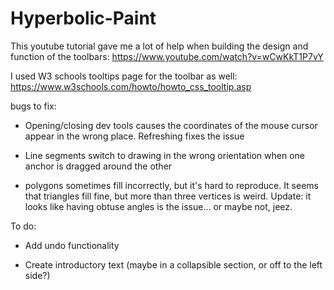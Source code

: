 # Hyperbolic-Paint

This youtube tutorial gave me a lot of help when building the design and function of the toolbars:
https://www.youtube.com/watch?v=wCwKkT1P7vY

I used W3 schools tooltips page for the toolbar as well: https://www.w3schools.com/howto/howto_css_tooltip.asp

bugs to fix:
- Opening/closing dev tools causes the coordinates of the mouse cursor appear in the wrong place. Refreshing fixes the issue

- Line segments switch to drawing in the wrong orientation when one anchor is dragged around the other

- polygons sometimes fill incorrectly, but it's hard to reproduce. It seems that triangles fill fine, but more than three vertices is weird. Update: it looks like having obtuse angles is the issue... or maybe not, jeez.

To do:

- Add undo functionality

- Create introductory text (maybe in a collapsible section, or off to the left side?)

